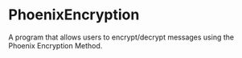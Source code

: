 # PhoenixEncryption
A program that allows users to encrypt/decrypt messages using the Phoenix Encryption Method.
